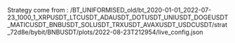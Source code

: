 Strategy come from : /BT_UNIFORMISED_old/bt_2020-01-01_2022-07-23_1000_1_XRPUSDT_LTCUSDT_ADAUSDT_DOTUSDT_UNIUSDT_DOGEUSDT_MATICUSDT_BNBUSDT_SOLUSDT_TRXUSDT_AVAXUSDT_USDCUSDT/strat_72d8e/bybit/BNBUSDT/plots/2022-08-23T212954/live_config.json